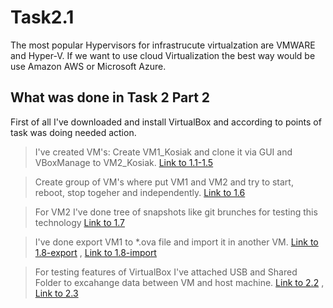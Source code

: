 # Task2.1
The most popular Hypervisors for infrastrucute virtualzation are VMWARE and Hyper-V. If we want to use cloud Virtualization the best way would be use Amazon AWS or Microsoft Azure. 

## What was done in Task 2 Part 2

First of all I've downloaded and install VirtualBox and according to points of task was doing needed action.

> I've created VM's:
Create VM1_Kosiak and clone it via GUI and VBoxManage to VM2_Kosiak. [Link to 1.1-1.5]

> Create group of VM's where put VM1 and VM2 and try to start, reboot, stop togeher and independently. [Link to 1.6]

> For VM2 I've done tree of snapshots like git brunches for testing this technology
[Link to 1.7]

> I've done export VM1 to *.ova file and import it in another VM.
[Link to 1.8-export] ,
[Link to 1.8-import]

> For testing features of VirtualBox I've attached USB and Shared Folder to excahange data between VM and host machine. 
[Link to 2.2] ,
[Link to 2.3]

[Link to 1.1-1.5]: <m2/task2.1/Task2.1p2p1-1.5.jpg>
[Link to 1.6]: <m2/task2.1/Task2.1p2p1.6.jpg>
[Link to 1.7]: <m2/task2.1/Task2.1p2p1.7.jpg>
[Link to 1.8-export]: <m2/task2.1/Task2.1p2p1.8-export.jpg>
[Link to 1.8-import]: <m2/task2.1/Task2.1p2p1.8-import.jpg>
[Link to 2.2]: <m2/task2.1/Task2.1p2p2.2.jpg>
[Link to 2.3]: <m2/task2.1/Task2.1p2p2.3.jpg>